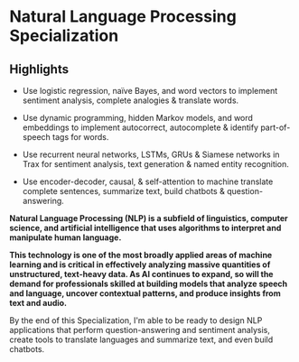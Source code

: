 # Natural Language Processing Specialization

## Highlights

- Use logistic regression, naïve Bayes, and word vectors to implement sentiment analysis, complete analogies & translate words.

- Use dynamic programming, hidden Markov models, and word embeddings to implement autocorrect, autocomplete & identify part-of-speech tags for words.

- Use recurrent neural networks, LSTMs, GRUs & Siamese networks in Trax for sentiment analysis, text generation & named entity recognition.

- Use encoder-decoder, causal, & self-attention to machine translate complete sentences, summarize text, build chatbots & question-answering.

**Natural Language Processing (NLP) is a subfield of linguistics, computer science, and artificial intelligence that uses algorithms to interpret and manipulate human language.** 

**This technology is one of the most broadly applied areas of machine learning and is critical in effectively analyzing massive quantities of unstructured, text-heavy data. As AI continues to expand, so will the demand for professionals skilled at building models that analyze speech and language, uncover contextual patterns, and produce insights from text and audio.**

By the end of this Specialization, I'm able to be ready to design NLP applications that perform question-answering and sentiment analysis, create tools to translate languages and summarize text, and even build chatbots. 
